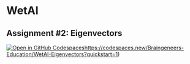 # WetAI
## Assignment #2: Eigenvectors

[![Open in GitHub Codespaces](https://github.com/codespaces/badge.svg)](https://codespaces.new/Braingeneers-Education/WetAI-Eigenvectors?quickstart=1)https://codespaces.new/Braingeneers-Education/WetAI-Eigenvectors?quickstart=1)
